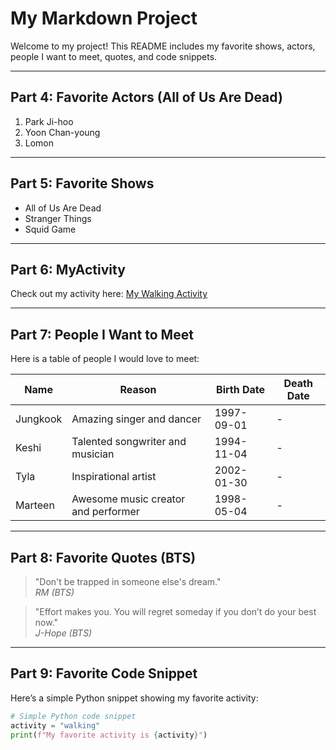# My Markdown Project

Welcome to my project! This README includes my favorite shows, actors, people I want to meet, quotes, and code snippets.

---

## Part 4: Favorite Actors (All of Us Are Dead)

1. Park Ji-hoo
2. Yoon Chan-young
3. Lomon

---

## Part 5: Favorite Shows

- All of Us Are Dead
- Stranger Things
- Squid Game


---

## Part 6: MyActivity

Check out my activity here: [My Walking Activity](MyActivity.md)

---

## Part 7: People I Want to Meet

Here is a table of people I would love to meet:

| Name      | Reason                              | Birth Date | Death Date |
|-----------|-------------------------------------|------------|------------|
| Jungkook  | Amazing singer and dancer           | 1997-09-01 | -          |
| Keshi     | Talented songwriter and musician    | 1994-11-04 | -          |
| Tyla      | Inspirational artist                | 2002-01-30 | -          |
| Marteen   | Awesome music creator and performer | 1998-05-04 | -          |

---

## Part 8: Favorite Quotes (BTS)

> "Don't be trapped in someone else's dream."  
> *RM (BTS)*

> "Effort makes you. You will regret someday if you don’t do your best now."  
> *J-Hope (BTS)*

---

## Part 9: Favorite Code Snippet

Here’s a simple Python snippet showing my favorite activity:

```python
# Simple Python code snippet
activity = "walking"
print(f"My favorite activity is {activity}")
